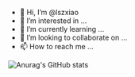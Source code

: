 - 👋 Hi, I’m @lszxiao
- 👀 I’m interested in ...
- 🌱 I’m currently learning ...
- 💞️ I’m looking to collaborate on ...
- 📫 How to reach me ...


![Anurag's GitHub stats](https://github-readme-stats.vercel.app/api?username=lszxiao&show_icons=true&theme=cobalt)

<!---
lszxiao/lszxiao is a ✨ special ✨ repository because its `README.md` (this file) appears on your GitHub profile.
You can click the Preview link to take a look at your changes.
--->
